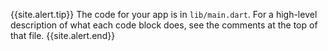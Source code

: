 {{site.alert.tip}}
  The code for your app is in `lib/main.dart`.
  For a high-level description of what each code block does,
  see the comments at the top of that file.
{{site.alert.end}}
